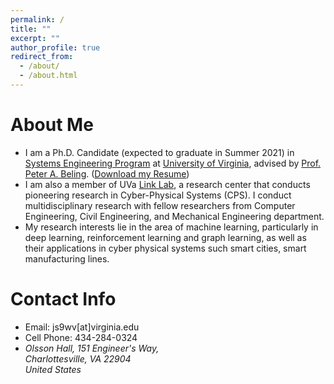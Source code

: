```yaml
---
permalink: /
title: ""
excerpt: ""
author_profile: true
redirect_from: 
  - /about/
  - /about.html
---
```

# About Me
* I am a Ph.D. Candidate (expected to graduate in Summer 2021) in [Systems Engineering Program](https://engineering.virginia.edu/departments/engineering-systems-and-environment/academics/systems-engineering) at [University of Virginia](https://www.virginia.edu/), advised by [Prof. Peter A. Beling](https://facultydirectory.virginia.edu/faculty/pb3a). ([Download my Resume](https://hahayonghuming.github.io/JianyuSu.github.io/files/Jianyu_Su_s_Resume.pdf))
* I am also a member of UVa [Link Lab](https://engineering.virginia.edu/link-lab), a research center that conducts pioneering research in Cyber-Physical Systems (CPS). I conduct multidisciplinary research with fellow researchers from Computer Engineering, Civil Engineering, and Mechanical Engineering department.
* My research interests lie in the area of machine learning, particularly in deep learning, reinforcement learning and graph learning, as well as their applications in cyber physical systems such smart cities, smart manufacturing lines.

# Contact Info
* Email: js9wv[at]virginia.edu
* Cell Phone: 434-284-0324
* <address>
  Olsson Hall, 151 Engineer's Way,<br /> Charlottesville, VA 22904<br /> United States
  </address>
  
